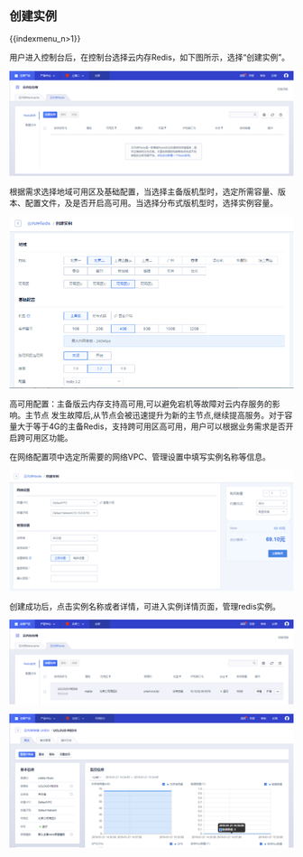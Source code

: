 ## 创建实例

{{indexmenu_n>1}}

用户进入控制台后，在控制台选择云内存Redis，如下图所示，选择“创建实例”。

![image](/images/redisv401.png)

根据需求选择地域可用区及基础配置，当选择主备版机型时，选定所需容量、版本、配置文件，及是否开启高可用。当选择分布式版机型时，选择实例容量。

![image](/images/redis01.png)

高可用配置：主备版云内存支持高可用,可以避免宕机等故障对云内存服务的影响。主节点
发生故障后,从节点会被迅速提升为新的主节点,继续提高服务。对于容量大于等于4G的主备Redis，支持跨可用区高可用，用户可以根据业务需求是否开启跨可用区功能。

在网络配置项中选定所需要的网络VPC、管理设置中填写实例名称等信息。

![image](/images/redis02.png)

创建成功后，点击实例名称或者详情，可进入实例详情页面，管理redis实例。

![image](/images/redisv402.png)

![image](/images/redisv403.png)
